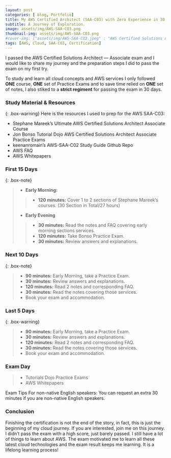 ```yaml
---
layout: post
categories: [ blog, Portfolio]
title: My AWS Certified Architect (SAA-C03) with Zero Experience in 30 Days
subtitle: A Journey of Exploration.
image: assets/img/AWS-SAA-CO3.png
thumbnail-img: assets/img/AWS-SAA-CO3.png
#cover-img: ["assets/img/AWS-SAA-CO3.jpeg" : "AWS Certified Solutions Architect - Associate (SAA-C03)"]
tags: [AWS, Cloud, SAA-CO3, Certification]
---
```


I passed the AWS Certified Solutions Architect — Associate exam and I would like to share my journey and the preparation steps I did to pass the exam on my first try.

To study and learn all cloud concepts and AWS services I only followed **ONE** course, **ONE** set of Practice Exams and to save time relied on **ONE** set of notes, I also stiked to a **strict regiment** for passing the exam in 30 days.

### Study Material & Resources

{: .box-warning}
Here is the resources I used to prep for the AWS SAA-C03:
* Stephane Mareek’s Ultimate AWS Certified Solutions Architect Associate Course
* Jon Bonso Tutorial Dojo AWS Certified Solutions Architect Associate Practice Exams
* keenanromain’s AWS-SAA-C02 Study Guide Github Repo
* AWS FAQ
* AWS Whitepapers


### First 15 Days

{: .box-note}
>* **Early Morning:** 
>>* **120 minutes:** Cover 1 to 2 sections of Stephane Mareek’s courses. (30 Section in Total/27 hours)
>* **Early Evening**
>>* **30 minutes:** Read the notes and FAQ covering early morning sections services.
>>* **120 minutes:** Take Bonso Practice Exam.
>>* **30 minutes:** Review answers and explanations.

### Next 10 Days

{: .box-note}
>* **90 minutes:** Early Morning, take a Practice Exam.
>* **30 minutes:** Review answers and explanations.
>* **120 minutes:** Read 2 notes and corresponding FAQ.
>* **30 minutes:** Read the notes covering those services.
>* Book your exam and accommodation.

### Last 5 Days
{: .box-warning}
>* **90 minutes:** Early Morning, take a Practice Exam.
>* **30 minutes:** Review answers and explanations.
>* **120 minutes:** Read 2 notes and corresponding FAQ.
>* **30 minutes:** Read the notes covering those services.
>* Book your exam and accommodation.

### Exam Day

>* Tutorials Dojo Practice Exams
>* AWS Whitepapers

Exam Tips For non-native English speakers:
You can request an extra 30 minutes if you are non-native English speakers.

### Conclusion

Finishing the certification is not the end of the story, in fact, this is just the beginning of my cloud journey. If you are interested, join me on this journey. I didn’t pass the exam with a high score, just barely passed. I still have a lot of things to learn about AWS. The exam motivated me to learn all these latest cloud technologies and the exam result keeps me learning. It is a lifelong learning process!
